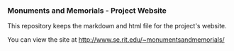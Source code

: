### Monuments and Memorials - Project Website

This repository keeps the markdown and html file for the project's website.

You can view the site at http://www.se.rit.edu/~monumentsandmemorials/